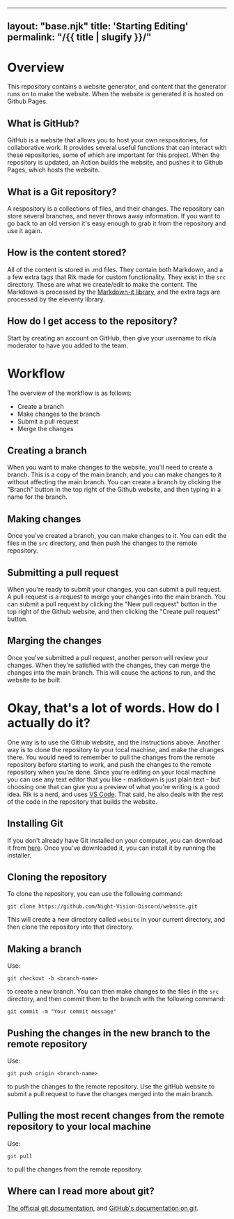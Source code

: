  ---
layout: "base.njk"
title: 'Starting Editing'
permalink: "/{{ title | slugify }}/"
---
# Overview
This repository contains a website generator, and content that the generator runs on to make the website. When the website is generated it is hosted on Github Pages.

## What is GitHub?
GitHub is a website that allows you to host your own respositories, for collaborative work. It provides several useful functions that can interact with these repositories, some of which are important for this project. When the repository is updated, an Action builds the website, and pushes it to Github Pages, which hosts the website.

## What is a Git repository?
A respository is a collections of files, and their changes. The repository can store several branches, and never throws away information. If you want to go back to an old version it's easy enough to grab it from the repository and use it again.

## How is the content stored?
All of the content is stored in .md files. They contain both Markdown, and a a few extra tags that Rik made for custom functionality. They exist in the `src` directory. These are what we create/edit to make the content. The Markdown is processed by the [Markdown-it library](https://markdown-it.github.io/), and the extra tags are processed by the eleventy library.

## How do I get access to the repository?
Start by creating an account on GitHub, then give your username to rik/a moderator to have you added to the team.

# Workflow
The overview of the workflow is as follows:
- Create a branch
- Make changes to the branch
- Submit a pull request
- Merge the changes

## Creating a branch
When you want to make changes to the website, you'll need to create a branch. This is a copy of the main branch, and you can make changes to it without affecting the main branch. You can create a branch by clicking the "Branch" button in the top right of the Github website, and then typing in a name for the branch.

## Making changes
Once you've created a branch, you can make changes to it. You can edit the files in the `src` directory, and then push the changes to the remote repository.

## Submitting a pull request
When you're ready to submit your changes, you can submit a pull request. A pull request is a request to merge your changes into the main branch. You can submit a pull request by clicking the "New pull request" button in the top right of the Github website, and then clicking the "Create pull request" button.

## Marging the changes
Once you've submitted a pull request, another person will review your changes. When they're satisfied with the changes, they can merge the changes into the main branch. This will cause the actions to run, and the website to be built.

# Okay, that's a lot of words. How do I actually do it?
One way is to use the Github website, and the instructions above. Another way is to clone the repository to your local machine, and make the changes there. You would need to remember to pull the changes from the remote repository before starting to work, and push the changes to the remote repository when you're done. Since you're editing on your local machine you can use any text editor that you like - markdown is just plain text - but choosing one that can give you a preview of what you're writing is a good idea. Rik is a nerd, and uses [VS Code](https://code.visualstudio.com/). That said, he also deals with the rest of the code in the repository that builds the website.

## Installing Git
If you don't already have Git installed on your computer, you can download it from [here](https://git-scm.com/downloads). Once you've downloaded it, you can install it by running the installer.

## Cloning the repository
To clone the repository, you can use the following command:
```
git clone https://github.com/Night-Vision-Discord/website.git
```
This will create a new directory called `website` in your current directory, and then clone the repository into that directory.

## Making a branch
Use:
```
git checkout -b <branch-name>
```
to create a new branch. You can then make changes to the files in the `src` directory, and then commit them to the branch with the following command:
```
git commit -m "Your commit message"
```

## Pushing the changes in the new branch to the remote repository
Use:
```
git push origin <branch-name>
```
to push the changes to the remote repository. Use the gitHub website to submit a pull request to have the changes merged into the main branch.

## Pulling the most recent changes from the remote repository to your local machine
Use:
```
git pull
```
to pull the changes from the remote repository.

## Where can I read more about git?
[The official git documentation](https://git-scm.com/docs/git-tutorial), and [GitHub's documentation on git](https://docs.github.com/en/get-started/getting-started-with-git/set-up-git).